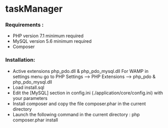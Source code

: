 # taskManager

### Requirements :
- PHP version 7.1 minimum required
- MySQL version 5.6 minimum required
- Composer

### Installation:
- Active extensions php_pdo.dll & php_pdo_mysql.dll
	For WAMP in settings menu go to PHP Settings --> PHP Extensions --> php_pdo & php_pdo_mysql.dll
- Load install.sql
- Edit the [MySQL] section in config.ini (./application/core/config.ini) with your parameters
- Install composer and copy the file composer.phar in the current directory
- Launch the following command in the current directory : php composer.phar install